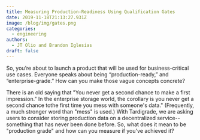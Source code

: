 ```yaml
---
title: Measuring Production-Readiness Using Qualification Gates
date: 2019-11-18T21:13:27.931Z
image: /blog/img/gates.png
categories:
  - engineering
authors:
  - JT Olio and Brandon Iglesias
draft: false
---
```

So, you’re about to launch a product that will be used for business-critical use cases. Everyone speaks about being “production-ready,” and “enterprise-grade.” How can you make those vague concepts concrete?

There is an old saying that "You never get a second chance to make a first impression." In the enterprise storage world, the corollary is you never get a second chance tothe first time you mess with someone's data." (Frequently, a much stronger word than "mess" is used.) With Tardigrade, we are asking users to consider storing production data on a decentralized service--something that has never been done before. So, what does it mean to be "production grade" and how can you measure if you've achieved it?
